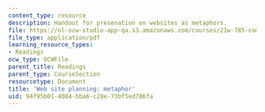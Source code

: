 ```yaml
---
content_type: resource
description: Handout for presenation on websites as metaphors.
file: https://ol-ocw-studio-app-qa.s3.amazonaws.com/courses/21w-785-communicating-in-cyberspace-fall-2003/94f95b014084bba6c28e73bf5ed786fa_siteplan_metaphor.pdf
file_type: application/pdf
learning_resource_types:
- Readings
ocw_type: OCWFile
parent_title: Readings
parent_type: CourseSection
resourcetype: Document
title: 'Web site planning: metaphor'
uid: 94f95b01-4084-bba6-c28e-73bf5ed786fa
---
```

